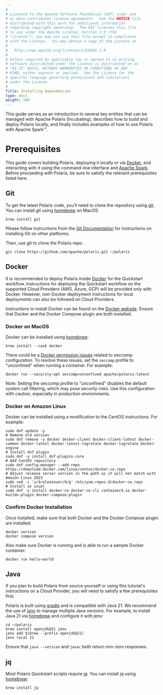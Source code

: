 ```yaml
---
#
# Licensed to the Apache Software Foundation (ASF) under one
# or more contributor license agreements.  See the NOTICE file
# distributed with this work for additional information
# regarding copyright ownership.  The ASF licenses this file
# to you under the Apache License, Version 2.0 (the
# "License"); you may not use this file except in compliance
# with the License.  You may obtain a copy of the License at
#
#   http://www.apache.org/licenses/LICENSE-2.0
#
# Unless required by applicable law or agreed to in writing,
# software distributed under the License is distributed on an
# "AS IS" BASIS, WITHOUT WARRANTIES OR CONDITIONS OF ANY
# KIND, either express or implied.  See the License for the
# specific language governing permissions and limitations
# under the License.
#
Title: Installing Dependencies
type: docs
weight: 100
---
```


This guide serves as an introduction to several key entities that can be managed with Apache Polaris (Incubating), describes how to build and deploy Polaris locally, and finally includes examples of how to use Polaris with Apache Spark&trade;.

# Prerequisites

This guide covers building Polaris, deploying it locally or via [Docker](https://www.docker.com/), and interacting with it using the command-line interface and [Apache Spark](https://spark.apache.org/). Before proceeding with Polaris, be sure to satisfy the relevant prerequisites listed here.

## Git

To get the latest Polaris code, you'll need to clone the repository using [git](https://git-scm.com/). You can install git using [homebrew](https://brew.sh/) on MacOS:

```shell
brew install git
```

Please follow instructions from the [Git Documentation](https://git-scm.com/book/en/v2/Getting-Started-Installing-Git) for instructions on installing Git on other platforms.

Then, use git to clone the Polaris repo:

```shell
git clone https://github.com/apache/polaris.git ~/polaris
```

## Docker

It is recommended to deploy Polaris inside [Docker](https://www.docker.com/) for the Quickstart workflow. Instructions for deploying the Quickstart workflow on the supported Cloud Providers (AWS, Azure, GCP) will be provided only with Docker. However, non-Docker deployment instructions for local deployments can also be followed on Cloud Providers.

Instructions to install Docker can be found on the [Docker website](https://docs.docker.com/engine/install/). Ensure that Docker and the Docker Compose plugin are both installed.

### Docker on MacOS
Docker can be installed using [homebrew](https://brew.sh/):

```shell
brew install --cask docker
```

There could be a [Docker permission issues](https://github.com/apache/polaris/pull/971) related to seccomp configuration. To resolve these issues, set the `seccomp` profile to "unconfined" when running a container. For example:

```shell
docker run --security-opt seccomp=unconfined apache/polaris:latest
```

Note: Setting the seccomp profile to "unconfined" disables the default system call filtering, which may pose security risks. Use this configuration with caution, especially in production environments.

### Docker on Amazon Linux
Docker can be installed using a modification to the CentOS instructions. For example:

```shell
sudo dnf update -y
# Remove old version
sudo dnf remove -y docker docker-client docker-client-latest docker-common docker-latest docker-latest-logrotate docker-logrotate docker-engine
# Install dnf plugin
sudo dnf -y install dnf-plugins-core
# Add CentOS repository
sudo dnf config-manager --add-repo https://download.docker.com/linux/centos/docker-ce.repo
# Adjust release server version in the path as it will not match with Amazon Linux 2023
sudo sed -i 's/$releasever/9/g' /etc/yum.repos.d/docker-ce.repo
# Install as usual
sudo dnf -y install docker-ce docker-ce-cli containerd.io docker-buildx-plugin docker-compose-plugin
```

### Confirm Docker Installation

Once installed, make sure that both Docker and the Docker Compose plugin are installed:

```shell
docker version
docker compose version
```

Also make sure Docker is running and is able to run a sample Docker container:

```shell
docker run hello-world
```

## Java

If you plan to build Polaris from source yourself or using this tutorial's instructions on a Cloud Provider, you will need to satisfy a few prerequisites first.

Polaris is built using [gradle](https://gradle.org/) and is compatible with Java 21. We recommend the use of [jenv](https://www.jenv.be/) to manage multiple Java versions. For example, to install Java 21 via [homebrew](https://brew.sh/) and configure it with jenv:

```shell
cd ~/polaris
brew install openjdk@21 jenv
jenv add $(brew --prefix openjdk@21)
jenv local 21
```

Ensure that `java --version` and `javac` both return non-zero responses.

## jq

Most Polaris Quickstart scripts require [jq]((https://jqlang.org/download/)). You can install jq using [homebrew](https://brew.sh/):
```shell
brew install jq
```
